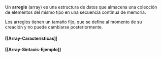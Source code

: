 Un **arreglo** (array) es una estructura de datos que almacena una colección de elementos del mismo tipo en una secuencia continua de memoria. 

Los arreglos tienen un tamaño fijo, que se define al momento de su creación y no puede cambiarse posteriormente.

#### [[Array-Características]]
#### [[Array-Sintaxis-Ejemplo]]